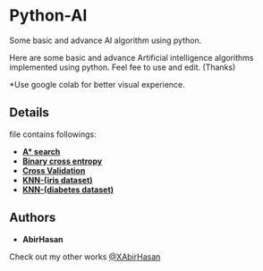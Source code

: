 # Python-AI
 Some basic and advance AI algorithm using python.

Here are some basic and advance Artificial intelligence algorithms implemented using python. Feel fee to use and edit. (Thanks)

*Use google colab for better visual experience.

 ## Details
file contains followings:

* **[A* search](https://github.com/XAbirHasan/Python-AI/blob/master/source/A_search.ipynb)**
* **[Binary cross entropy](https://github.com/XAbirHasan/Python-AI/blob/master/source/binary_cross_entropy.ipynb)**
* **[Cross Validation](https://github.com/XAbirHasan/Python-AI/blob/master/source/CrossValidation.ipynb)**
* **[KNN-(iris dataset)](https://github.com/XAbirHasan/Python-AI/blob/master/source/KNN_Classification.ipynb)**
* **[KNN-(diabetes dataset)](https://github.com/XAbirHasan/Python-AI/blob/master/source/KNN_Classification2.ipynb)**

## Authors

* **AbirHasan**

Check out my other works [@XAbirHasan](https://github.com/XAbirHasan)